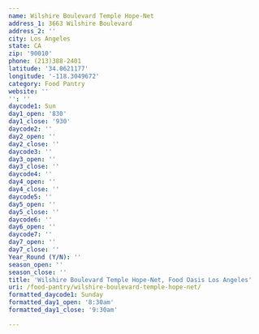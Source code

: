 ```yaml
---
name: Wilshire Boulevard Temple Hope-Net
address_1: 3663 Wilshire Boulevard
address_2: ''
city: Los Angeles
state: CA
zip: '90010'
phone: (213)388-2401
latitude: '34.0621177'
longitude: '-118.3049672'
category: Food Pantry
website: ''
'': ''
daycode1: Sun
day1_open: '830'
day1_close: '930'
daycode2: ''
day2_open: ''
day2_close: ''
daycode3: ''
day3_open: ''
day3_close: ''
daycode4: ''
day4_open: ''
day4_close: ''
daycode5: ''
day5_open: ''
day5_close: ''
daycode6: ''
day6_open: ''
daycode7: ''
day7_open: ''
day7_close: ''
Year_Round (Y/N): ''
season_open: ''
season_close: ''
title: 'Wilshire Boulevard Temple Hope-Net, Food Oasis Los Angeles'
uri: /food-pantry/wilshire-boulevard-temple-hope-net/
formatted_daycode1: Sunday
formatted_day1_open: '8:30am'
formatted_day1_close: '9:30am'

---
```

